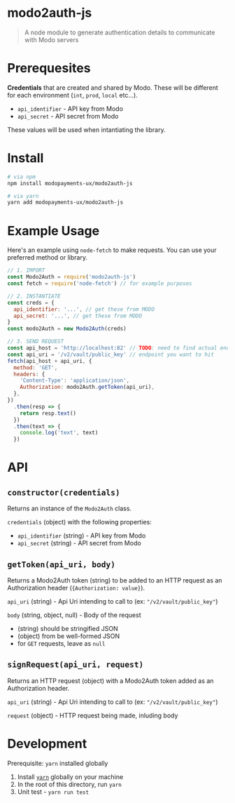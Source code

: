 # modo2auth-js

> A node module to generate authentication details to communicate with Modo servers

# Prerequesites

**Credentials** that are created and shared by Modo. These will be different for each environment (`int`, `prod`, `local` etc...).

- `api_identifier` - API key from Modo
- `api_secret` - API secret from Modo

These values will be used when intantiating the library.

# Install

```bash
# via npm
npm install modopayments-ux/modo2auth-js

# via yarn
yarn add modopayments-ux/modo2auth-js
```

# Example Usage

Here's an example using `node-fetch` to make requests. You can use your preferred method or library.

```js
// 1. IMPORT
const Modo2Auth = require('modo2auth-js')
const fetch = require('node-fetch') // for example purposes

// 2. INSTANTIATE
const creds = {
  api_identifier: '...', // get these from MODO
  api_secret: '...', // get these from MODO
}
const modo2Auth = new Modo2Auth(creds)

// 3. SEND REQUEST
const api_host = 'http://localhost:82' // TODO: need to find actual endpoint that we should point to as example
const api_uri = '/v2/vault/public_key' // endpoint you want to hit
fetch(api_host + api_uri, {
  method: 'GET',
  headers: {
    'Content-Type': 'application/json',
    Authorization: modo2Auth.getToken(api_uri),
  },
})
  .then(resp => {
    return resp.text()
  })
  .then(text => {
    console.log('text', text)
  })
```

# API

## `constructor(credentials)`

Returns an instance of the `Modo2Auth` class.

`credentials` (object) with the following properties:

- `api_identifier` (string) - API key from Modo
- `api_secret` (string) - API secret from Modo

## `getToken(api_uri, body)`

Returns a Modo2Auth token (string) to be added to an HTTP request as an Authorization header (`{Authorization: value}`).

`api_uri` (string) - Api Uri intending to call to (ex: `"/v2/vault/public_key"`)

`body` (string, object, null) - Body of the request

- (string) should be stringified JSON
- (object) from be well-formed JSON
- for `GET` requests, leave as `null`

## `signRequest(api_uri, request)`

Returns an HTTP request (object) with a Modo2Auth token added as an Authorization header.

`api_uri` (string) - Api Uri intending to call to (ex: `"/v2/vault/public_key"`)

`request` (object) - HTTP request being made, inluding body

# Development

Prerequisite: `yarn` installed globally

1. Install [`yarn`](https://classic.yarnpkg.com/en/docs/install) globally on your machine
2. In the root of this directory, run `yarn`
3. Unit test - `yarn run test`
